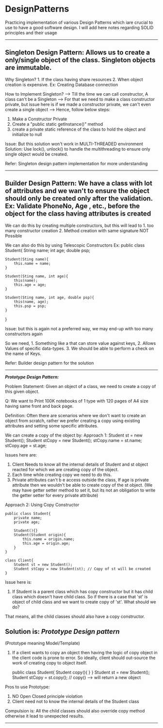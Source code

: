 # DesignPatterns
Practicing implementation of various Design Patterns which iare crucial to use to have a good software design. I will add here notes regarding SOLID principles and their usage

------------------------------------------------------------------------------------------------

Singleton Design Pattern:
    Allows us to create a only/single object of the class. Singleton objects are immutable.
------------------------------------------------------------------------------------------------
Why Singleton?
    1. If the class having share resources
    2. When object creation is expensive. Ex: Creating Database connection

How to Implement Singleton?
--> Till the time we can call constructor, A class can't be a Singleton
--> For that we need to make a class constructor private, but issue here is if we made a constructor private,
we can't even create a single object
--> Hence, follow below steps:
1. Make a Constructor Private
2. Create a "public static <ClassName> getInstance()" method
3. create a private static reference of the class to hold the object and initialize to null

Issue: But this solution won't work in MULTI-THREADED environment
Solution: Use lock(), unlock() to handle the multithreading to ensure only single object would be created.

Refer: Singleton design pattern implementation for more understanding

------------------------------------------------------------------------------------------------

Builder Design Pattern:
    We have a class with lot of attributes and we wan't to ensure the object should only be created only after the validation.
Ex:
Validate PhoneNo, Age , etc., before the object for the class having attributes is created
------------------------------------------------------------------------------------------------
We can do this by creating multiple constructors, but this will lead to 
    1. too many constructor creation
    2. Method creation with same signature NOT Possible

We can also do this by using Telescopic Constructors
Ex:
public class Student{
    String name;
    int age;
    double psp;

    Student(Sting name){
        this.name = name;
    }

    Student(Sting name, int age){
        this(name);
        this.age = age;
    }

    Student(Sting name, int age, double psp){
        this(name, age);
        this.psp = psp;
    }
}

Issue: but this is again not a preferred way, we may end-up with too many constructors again

So we need, 
    1. Something like a <Map> that can store value against keys,
    2. Allows Values of specific data-types.
    3. We should be able to perform a check on the name of Keys.

Refer: Builder design pattern for the solution
    
------------------------------------------------------------------------------------------------

**_Prototype Design Pattern:_**

Problem Statement: Given an object of a class, we need to create a copy of this given object.

Q: We want to Print 100K notebooks of 1 type with 120 pages of A4 size having same front and back page.

Definition: Often there are scenarios where we don't want to create an object from scratch, rather we prefer creating a copy using existing attributes and 
setting some specific attributes.


We can create a copy of the object by:
Approach 1: 
    Student st = new Student();
    Student stCopy =  new Student();
    stCopy.name = st.name;
    stCopy.age = st.age;

Issues here are:
1. Client Needs to know all the internal details of Student and st object reacted for which we are creating copy of the object.
2. Each time while creating copy we need to do this.
3. Private attributes can't b e access outside the class, If age is private attribute then we wouldn't be able to create  copy of the st object. 
(We may have getter setter method to set it, but its not an obligation to write the getter setter for every private attribute)

Approach 2: Using Copy Constructor
    
    public class Student{
        private name;
        private age;
        
        Student(){}
        Student(Student origin){
            this.name = origin.name;
            this.age = origin.age;
        }
    }

    class Client{
        Student st = new Student();
        Student stCopy = new Student(st); // Copy of st will be created
    }

Issue here is:
1. If Student is a parent class which has copy constructor but it has child class which doesn't have child class. So if there is a case that 'st' is object of child class and we want to create copy of 'st'. What should we do?

That means, all the child classes should also have a copy constructor.

Solution is: **_Prototype Design pattern_**
-------------------------------------
(Prototype meaning Model/Template)
1. If a client wants to copy an object then having the logic of copy object in the client code is prone to error. So ideally, client should out-source the work of creating copy to object itself.

    public class Student{
        Student copy(){
        }
    }
    Student st = new Student();
    Student stCopy = st.copy();  // copy() --> will return a new object

Pros to use Prototype:
1. NO Open Closed principle violation
2. Client need not to know the internal details of the Student class

Compulsion is: All the child classes should also override copy method otherwise it lead to unexpected results.

------------------------------------------------------------------------------------------------

